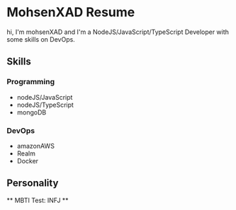 # MohsenXAD Resume

hi, I'm mohsenXAD and I'm a NodeJS/JavaScript/TypeScript Developer with some skills on DevOps.

## Skills

### Programming
- nodeJS/JavaScript
- nodeJS/TypeScript
- mongoDB

### DevOps
- amazonAWS
- Realm
- Docker

## Personality
** MBTI Test: INFJ **
